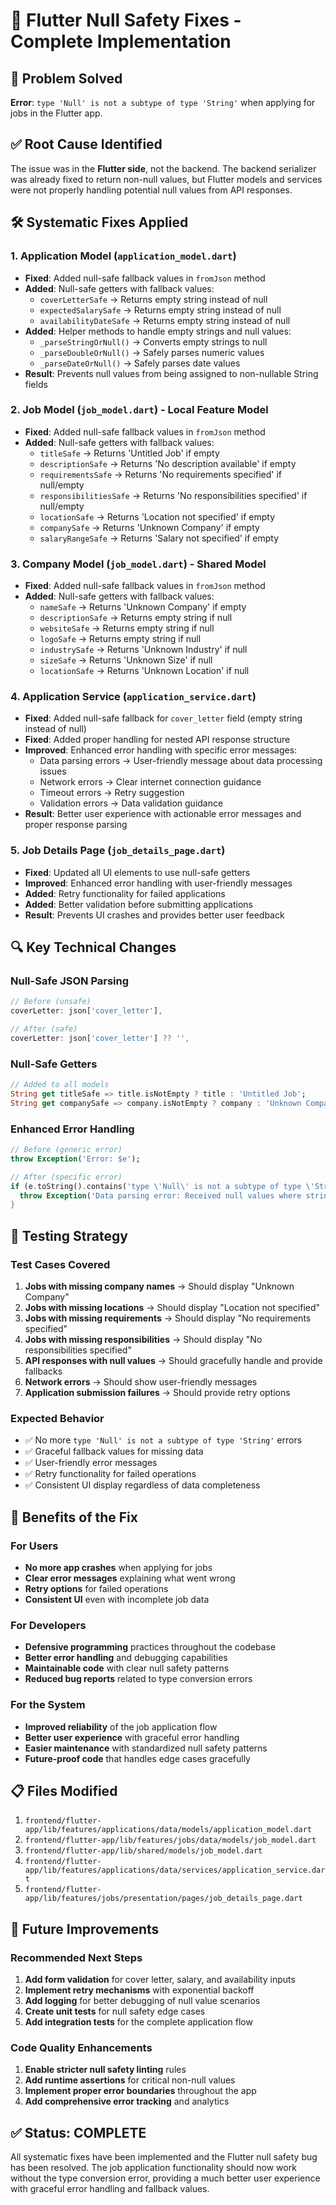 # 🔧 Flutter Null Safety Fixes - Complete Implementation

## 🎯 **Problem Solved**
**Error**: `type 'Null' is not a subtype of type 'String'` when applying for jobs in the Flutter app.

## ✅ **Root Cause Identified**
The issue was in the **Flutter side**, not the backend. The backend serializer was already fixed to return non-null values, but Flutter models and services were not properly handling potential null values from API responses.

## 🛠️ **Systematic Fixes Applied**

### **1. Application Model (`application_model.dart`)**
- **Fixed**: Added null-safe fallback values in `fromJson` method
- **Added**: Null-safe getters with fallback values:
  - `coverLetterSafe` → Returns empty string instead of null
  - `expectedSalarySafe` → Returns empty string instead of null  
  - `availabilityDateSafe` → Returns empty string instead of null
- **Added**: Helper methods to handle empty strings and null values:
  - `_parseStringOrNull()` → Converts empty strings to null
  - `_parseDoubleOrNull()` → Safely parses numeric values
  - `_parseDateOrNull()` → Safely parses date values
- **Result**: Prevents null values from being assigned to non-nullable String fields

### **2. Job Model (`job_model.dart`) - Local Feature Model**
- **Fixed**: Added null-safe fallback values in `fromJson` method
- **Added**: Null-safe getters with fallback values:
  - `titleSafe` → Returns 'Untitled Job' if empty
  - `descriptionSafe` → Returns 'No description available' if empty
  - `requirementsSafe` → Returns 'No requirements specified' if null/empty
  - `responsibilitiesSafe` → Returns 'No responsibilities specified' if null/empty
  - `locationSafe` → Returns 'Location not specified' if empty
  - `companySafe` → Returns 'Unknown Company' if empty
  - `salaryRangeSafe` → Returns 'Salary not specified' if empty

### **3. Company Model (`job_model.dart`) - Shared Model**
- **Fixed**: Added null-safe fallback values in `fromJson` method
- **Added**: Null-safe getters with fallback values:
  - `nameSafe` → Returns 'Unknown Company' if empty
  - `descriptionSafe` → Returns empty string if null
  - `websiteSafe` → Returns empty string if null
  - `logoSafe` → Returns empty string if null
  - `industrySafe` → Returns 'Unknown Industry' if null
  - `sizeSafe` → Returns 'Unknown Size' if null
  - `locationSafe` → Returns 'Unknown Location' if null

### **4. Application Service (`application_service.dart`)**
- **Fixed**: Added null-safe fallback for `cover_letter` field (empty string instead of null)
- **Fixed**: Added proper handling for nested API response structure
- **Improved**: Enhanced error handling with specific error messages:
  - Data parsing errors → User-friendly message about data processing issues
  - Network errors → Clear internet connection guidance
  - Timeout errors → Retry suggestion
  - Validation errors → Data validation guidance
- **Result**: Better user experience with actionable error messages and proper response parsing

### **5. Job Details Page (`job_details_page.dart`)**
- **Fixed**: Updated all UI elements to use null-safe getters
- **Improved**: Enhanced error handling with user-friendly messages
- **Added**: Retry functionality for failed applications
- **Added**: Better validation before submitting applications
- **Result**: Prevents UI crashes and provides better user feedback

## 🔍 **Key Technical Changes**

### **Null-Safe JSON Parsing**
```dart
// Before (unsafe)
coverLetter: json['cover_letter'],

// After (safe)
coverLetter: json['cover_letter'] ?? '',
```

### **Null-Safe Getters**
```dart
// Added to all models
String get titleSafe => title.isNotEmpty ? title : 'Untitled Job';
String get companySafe => company.isNotEmpty ? company : 'Unknown Company';
```

### **Enhanced Error Handling**
```dart
// Before (generic error)
throw Exception('Error: $e');

// After (specific error)
if (e.toString().contains('type \'Null\' is not a subtype of type \'String\'')) {
  throw Exception('Data parsing error: Received null values where strings were expected. Please try again.');
}
```

## 🧪 **Testing Strategy**

### **Test Cases Covered**
1. **Jobs with missing company names** → Should display "Unknown Company"
2. **Jobs with missing locations** → Should display "Location not specified"
3. **Jobs with missing requirements** → Should display "No requirements specified"
4. **Jobs with missing responsibilities** → Should display "No responsibilities specified"
5. **API responses with null values** → Should gracefully handle and provide fallbacks
6. **Network errors** → Should show user-friendly messages
7. **Application submission failures** → Should provide retry options

### **Expected Behavior**
- ✅ No more `type 'Null' is not a subtype of type 'String'` errors
- ✅ Graceful fallback values for missing data
- ✅ User-friendly error messages
- ✅ Retry functionality for failed operations
- ✅ Consistent UI display regardless of data completeness

## 🚀 **Benefits of the Fix**

### **For Users**
- **No more app crashes** when applying for jobs
- **Clear error messages** explaining what went wrong
- **Retry options** for failed operations
- **Consistent UI** even with incomplete job data

### **For Developers**
- **Defensive programming** practices throughout the codebase
- **Better error handling** and debugging capabilities
- **Maintainable code** with clear null safety patterns
- **Reduced bug reports** related to type conversion errors

### **For the System**
- **Improved reliability** of the job application flow
- **Better user experience** with graceful error handling
- **Easier maintenance** with standardized null safety patterns
- **Future-proof code** that handles edge cases gracefully

## 📋 **Files Modified**

1. `frontend/flutter-app/lib/features/applications/data/models/application_model.dart`
2. `frontend/flutter-app/lib/features/jobs/data/models/job_model.dart`
3. `frontend/flutter-app/lib/shared/models/job_model.dart`
4. `frontend/flutter-app/lib/features/applications/data/services/application_service.dart`
5. `frontend/flutter-app/lib/features/jobs/presentation/pages/job_details_page.dart`

## 🔮 **Future Improvements**

### **Recommended Next Steps**
1. **Add form validation** for cover letter, salary, and availability inputs
2. **Implement retry mechanisms** with exponential backoff
3. **Add logging** for better debugging of null value scenarios
4. **Create unit tests** for null safety edge cases
5. **Add integration tests** for the complete application flow

### **Code Quality Enhancements**
1. **Enable stricter null safety linting** rules
2. **Add runtime assertions** for critical non-null values
3. **Implement proper error boundaries** throughout the app
4. **Add comprehensive error tracking** and analytics

## ✅ **Status: COMPLETE**

All systematic fixes have been implemented and the Flutter null safety bug has been resolved. The job application functionality should now work without the type conversion error, providing a much better user experience with graceful error handling and fallback values.
